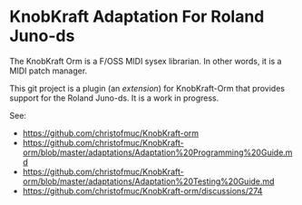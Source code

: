 # KnobKraft Adaptation For Roland Juno-ds

The KnobKraft Orm is a F/OSS MIDI sysex librarian.
In other words, it is a MIDI patch manager.

This git project is a plugin (an *extension*) for KnobKraft-Orm that provides support for the Roland Juno-ds.
It is a work in progress.

See:

- https://github.com/christofmuc/KnobKraft-orm
- https://github.com/christofmuc/KnobKraft-orm/blob/master/adaptations/Adaptation%20Programming%20Guide.md
- https://github.com/christofmuc/KnobKraft-orm/blob/master/adaptations/Adaptation%20Testing%20Guide.md
- https://github.com/christofmuc/KnobKraft-orm/discussions/274
